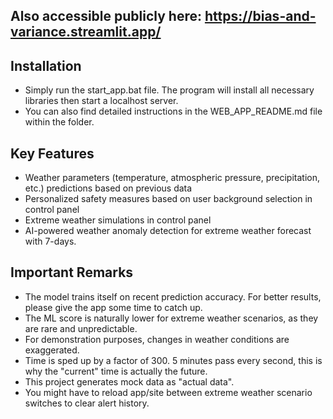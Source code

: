 ## Also accessible publicly here: https://bias-and-variance.streamlit.app/

## Installation
- Simply run the start_app.bat file. The program will install all necessary libraries then start a localhost server.
- You can also find detailed instructions in the WEB_APP_README.md file within the folder.

## Key Features
- Weather parameters (temperature, atmospheric pressure, precipitation, etc.) predictions based on previous data
- Personalized safety measures based on user background selection in control panel
- Extreme weather simulations in control panel
- AI-powered weather anomaly detection for extreme weather forecast with 7-days.

## Important Remarks
- The model trains itself on recent prediction accuracy. For better results, please give the app some time to catch up.
- The ML score is naturally lower for extreme weather scenarios, as they are rare and unpredictable. 
- For demonstration purposes, changes in weather conditions are exaggerated.
- Time is sped up by a factor of 300. 5 minutes pass every second, this is why the "current" time is actually the future.
- This project generates mock data as "actual data".
- You might have to reload app/site between extreme weather scenario switches to clear alert history.
